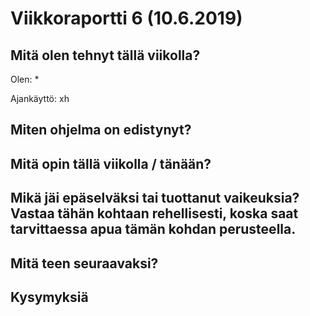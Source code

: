 
# Viikkoraportti 6 (10.6.2019)

## Mitä olen tehnyt tällä viikolla?

Olen:
* 

Ajankäyttö: xh

## Miten ohjelma on edistynyt?

## Mitä opin tällä viikolla / tänään?

## Mikä jäi epäselväksi tai tuottanut vaikeuksia? Vastaa tähän kohtaan rehellisesti, koska saat tarvittaessa apua tämän kohdan perusteella.

## Mitä teen seuraavaksi?

## Kysymyksiä



